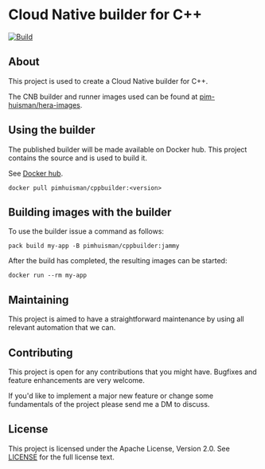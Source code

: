 # Cloud Native builder for C++
[![Build](https://github.com/pim-huisman/cppbuilder/actions/workflows/build.yml/badge.svg)](https://github.com/pim-huisman/cppbuilder/actions/workflows/build.yml)

## About
This project is used to create a Cloud Native builder for C++.

The CNB builder and runner images used can be found at [pim-huisman/hera-images](https://github.com/pim-huisman/hera-images).

## Using the builder
The published builder will be made available on Docker hub. This project contains the source and is used to build it.

See [Docker hub](https://hub.docker.com/r/pimhuisman/cppbuilder).

```docker pull pimhuisman/cppbuilder:<version>```

## Building images with the builder
To use the builder issue a command as follows:

```pack build my-app -B pimhuisman/cppbuilder:jammy```

After the build has completed, the resulting images can be started:

```docker run --rm my-app ```

## Maintaining
This project is aimed to have a straightforward maintenance by using all relevant automation that we can.

## Contributing
This project is open for any contributions that you might have. Bugfixes and feature enhancements are very welcome.

If you'd like to implement a major new feature or change some fundamentals of the project please send me a DM to discuss.

## License
This project is licensed under the Apache License, Version 2.0. See [LICENSE](LICENSE) for the full license text.